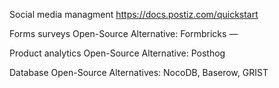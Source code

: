 
Social media managment
https://docs.postiz.com/quickstart

Forms surveys 
Open-Source Alternative: Formbricks — 

Product analytics
Open-Source Alternative: Posthog


Database
Open-Source Alternatives: NocoDB, Baserow, GRIST



